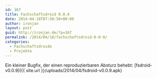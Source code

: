 ```yaml
---
id: 167
title: Fachschaftsdroid 0.0.9
date: 2014-04-18T07:50:50+00:00
author: ironjan
layout: post
guid: http://ironjan.de/?p=167
permalink: /2014/04/18/fachschaftsdroid-0-0-9/
categories:
  - Fachschaftsdroide
  - Projekte
---
```

Ein kleiner Bugfix, der einen reproduzierbaren Absturz behebt: [fsdroid-v0.0.9]({{ site.url }}/uploads/2014/04/fsdroid-v0.0.9.apk)